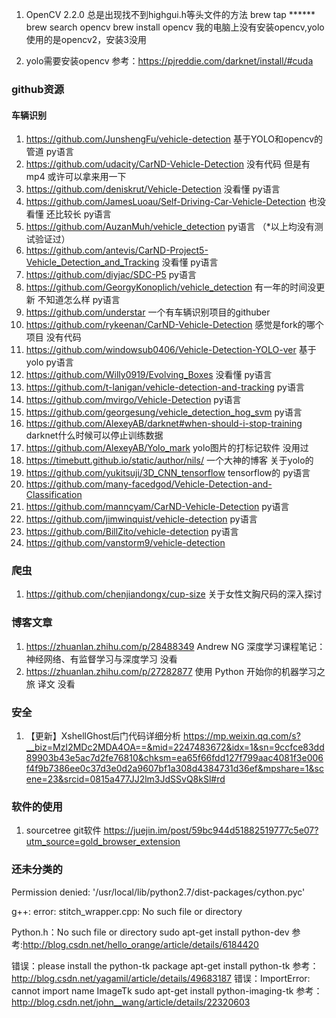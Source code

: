 1. OpenCV 2.2.0 总是出现找不到highgui.h等头文件的方法
brew tap ******
brew search opencv
brew install opencv
我的电脑上没有安装opencv,yolo使用的是opencv2，安装3没用

2. yolo需要安装opencv
参考：https://pjreddie.com/darknet/install/#cuda

### github资源

#### 车辆识别

1. https://github.com/JunshengFu/vehicle-detection 基于YOLO和opencv的管道 py语言
2. https://github.com/udacity/CarND-Vehicle-Detection 没有代码 但是有mp4 或许可以拿来用一下
3. https://github.com/deniskrut/Vehicle-Detection 没看懂 py语言
4. https://github.com/JamesLuoau/Self-Driving-Car-Vehicle-Detection 也没看懂 还比较长 py语言
5. https://github.com/AuzanMuh/vehicle_detection py语言
（*以上均没有测试验证过）
6. https://github.com/antevis/CarND-Project5-Vehicle_Detection_and_Tracking 没看懂 py语言
7. https://github.com/diyjac/SDC-P5 py语言
8. https://github.com/GeorgyKonoplich/vehicle_detection 有一年的时间没更新 不知道怎么样 py语言
9. https://github.com/understar 一个有车辆识别项目的githuber
10. https://github.com/rykeenan/CarND-Vehicle-Detection 感觉是fork的哪个项目 没有代码
11. https://github.com/windowsub0406/Vehicle-Detection-YOLO-ver 基于yolo py语言
12. https://github.com/Willy0919/Evolving_Boxes 没看懂 py语言
13. https://github.com/t-lanigan/vehicle-detection-and-tracking py语言
14. https://github.com/mvirgo/Vehicle-Detection py语言
15. https://github.com/georgesung/vehicle_detection_hog_svm py语言
16. https://github.com/AlexeyAB/darknet#when-should-i-stop-training darknet什么时候可以停止训练数据
17. https://github.com/AlexeyAB/Yolo_mark yolo图片的打标记软件 没用过
18. https://timebutt.github.io/static/author/nils/ 一个大神的博客 关于yolo的
19. https://github.com/yukitsuji/3D_CNN_tensorflow tensorflow的 py语言
20. https://github.com/many-facedgod/Vehicle-Detection-and-Classification
21. https://github.com/manncyam/CarND-Vehicle-Detection py语言
22. https://github.com/jimwinquist/vehicle-detection py语言
23. https://github.com/BillZito/vehicle-detection py语言
24. https://github.com/vanstorm9/vehicle-detection

### 爬虫
1. https://github.com/chenjiandongx/cup-size 关于女性文胸尺码的深入探讨

### 博客文章

1. https://zhuanlan.zhihu.com/p/28488349 Andrew NG 深度学习课程笔记：神经网络、有监督学习与深度学习 没看
2. https://zhuanlan.zhihu.com/p/27282877 使用 Python 开始你的机器学习之旅 译文 没看

### 安全

1. 【更新】XshellGhost后门代码详细分析 https://mp.weixin.qq.com/s?__biz=MzI2MDc2MDA4OA==&mid=2247483672&idx=1&sn=9ccfce83dd89903b43e5ac7d2fe76810&chksm=ea65f66fdd127f799aac4081f3e006f4f9b7386ee0c37d3e0d2a9607bf1a308d4384731d36ef&mpshare=1&scene=23&srcid=0815a477JJ2lm3JdSSvQ8kSl#rd

### 软件的使用

1. sourcetree git软件 https://juejin.im/post/59bc944d51882519777c5e07?utm_source=gold_browser_extension

### 还未分类的

Permission denied: '/usr/local/lib/python2.7/dist-packages/cython.pyc'

g++: error: stitch_wrapper.cpp: No such file or directory

Python.h：No such file or directory
sudo apt-get install python-dev
参考:http://blog.csdn.net/hello_orange/article/details/6184420


错误：please install the python-tk package
apt-get install python-tk
参考：http://blog.csdn.net/yagamil/article/details/49683187
错误：ImportError: cannot import name ImageTk
sudo apt-get install python-imaging-tk
参考：http://blog.csdn.net/john__wang/article/details/22320603